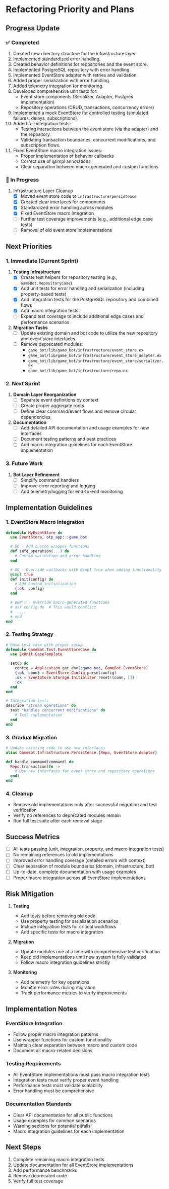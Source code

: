 # Refactoring Priority and Plans

## Progress Update

### ✅ Completed
1. Created new directory structure for the infrastructure layer.
2. Implemented standardized error handling.
3. Created behavior definitions for repositories and the event store.
4. Implemented PostgreSQL repository with error handling.
5. Implemented EventStore adapter with retries and validation.
6. Added proper serialization with error handling.
7. Added telemetry integration for monitoring.
8. Developed comprehensive unit tests for:
   - Event store components (Serializer, Adapter, Postgres implementation)
   - Repository operations (CRUD, transactions, concurrency errors)
9. Implemented a mock EventStore for controlled testing (simulated failures, delays, subscriptions).
10. Added full integration tests:
    - Testing interactions between the event store (via the adapter) and the repository.
    - Validating transaction boundaries, concurrent modifications, and subscription flows.
11. Fixed EventStore macro integration issues:
    - Proper implementation of behavior callbacks
    - Correct use of @impl annotations
    - Clear separation between macro-generated and custom functions

### 🚧 In Progress
1. Infrastructure Layer Cleanup
   - [x] Moved event store code to `infrastructure/persistence`
   - [x] Created clear interfaces for components
   - [x] Standardized error handling across modules
   - [x] Fixed EventStore macro integration
   - [ ] Further test coverage improvements (e.g., additional edge case tests)
   - [ ] Removal of old event store implementations

## Next Priorities

### 1. Immediate (Current Sprint)
1. **Testing Infrastructure**
   - [x] Create test helpers for repository testing (e.g., `GameBot.RepositoryCase`)
   - [x] Add unit tests for error handling and serialization (including property-based tests)
   - [x] Add integration tests for the PostgreSQL repository and combined flows
   - [x] Add macro integration tests
   - [ ] Expand test coverage to include additional edge cases and performance scenarios

2. **Migration Tasks**
   - [ ] Update existing domain and bot code to utilize the new repository and event store interfaces
   - [ ] Remove deprecated modules:
     - `game_bot/lib/game_bot/infrastructure/event_store.ex`
     - `game_bot/lib/game_bot/infrastructure/event_store_adapter.ex`
     - `game_bot/lib/game_bot/infrastructure/event_store/serializer.ex`
     - `game_bot/lib/game_bot/infrastructure/repo.ex`

### 2. Next Sprint
1. **Domain Layer Reorganization**
   - [ ] Separate event definitions by context
   - [ ] Create proper aggregate roots
   - [ ] Define clear command/event flows and remove circular dependencies

2. **Documentation**
   - [ ] Add detailed API documentation and usage examples for new interfaces
   - [ ] Document testing patterns and best practices
   - [ ] Add macro integration guidelines for each EventStore implementation

### 3. Future Work
1. **Bot Layer Refinement**
   - [ ] Simplify command handlers
   - [ ] Improve error reporting and logging
   - [ ] Add telemetry/logging for end-to-end monitoring

## Implementation Guidelines

### 1. EventStore Macro Integration
```elixir
defmodule MyEventStore do
  use EventStore, otp_app: :game_bot

  # DO - Add custom wrapper functions
  def safe_operation(...) do
    # Custom validation and error handling
  end

  # DO - Override callbacks with @impl true when adding functionality
  @impl true
  def init(config) do
    # Add custom initialization
    {:ok, config}
  end

  # DON'T - Override macro-generated functions
  # def config do  # This would conflict
  #   ...
  # end
end
```

### 2. Testing Strategy
```elixir
# Base test case with proper setup
defmodule GameBot.Test.EventStoreCase do
  use ExUnit.CaseTemplate

  setup do
    config = Application.get_env(:game_bot, GameBot.EventStore)
    {:ok, conn} = EventStore.Config.parse(config)
    :ok = EventStore.Storage.Initializer.reset!(conn, [])
    :ok
  end
end

# Integration tests
describe "stream operations" do
  test "handles concurrent modifications" do
    # Test implementation
  end
end
```

### 3. Gradual Migration
```elixir
# Update existing code to use new interfaces
alias GameBot.Infrastructure.Persistence.{Repo, EventStore.Adapter}

def handle_command(command) do
  Repo.transaction(fn ->
    # Use new interfaces for event store and repository operations
  end)
end
```

### 4. Cleanup
- Remove old implementations only after successful migration and test verification
- Verify no references to deprecated modules remain
- Run full test suite after each removal stage

## Success Metrics

- [ ] All tests passing (unit, integration, property, and macro integration tests)
- [ ] No remaining references to old implementations
- [ ] Improved error handling coverage (detailed errors with context)
- [ ] Clear separation of module boundaries (domain, infrastructure, bot)
- [ ] Up-to-date, complete documentation with usage examples
- [ ] Proper macro integration across all EventStore implementations

## Risk Mitigation

1. **Testing**
   - Add tests before removing old code
   - Use property testing for serialization scenarios
   - Include integration tests for critical workflows
   - Add specific tests for macro integration

2. **Migration**
   - Update modules one at a time with comprehensive test verification
   - Keep old implementations until new system is fully validated
   - Follow macro integration guidelines strictly

3. **Monitoring**
   - Add telemetry for key operations
   - Monitor error rates during migration
   - Track performance metrics to verify improvements

## Implementation Notes

### EventStore Integration
- Follow proper macro integration patterns
- Use wrapper functions for custom functionality
- Maintain clear separation between macro and custom code
- Document all macro-related decisions

### Testing Requirements
- All EventStore implementations must pass macro integration tests
- Integration tests must verify proper event handling
- Performance tests must validate scalability
- Error handling must be comprehensive

### Documentation Standards
- Clear API documentation for all public functions
- Usage examples for common scenarios
- Warning sections for potential pitfalls
- Macro integration guidelines for each implementation

## Next Steps
1. Complete remaining macro integration tests
2. Update documentation for all EventStore implementations
3. Add performance benchmarks
4. Remove deprecated code
5. Verify full test coverage 
